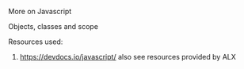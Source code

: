 More on Javascript

Objects, classes and scope

Resources used:
1. https://devdocs.io/javascript/
also see resources provided by ALX
